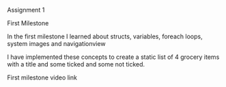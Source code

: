 Assignment 1

First Milestone

In the first milestone I learned about structs, variables, foreach loops, system images and navigationview

I have implemented these concepts to create a static list of 4 grocery items with a title and some ticked and some not ticked. 

First milestone video link
